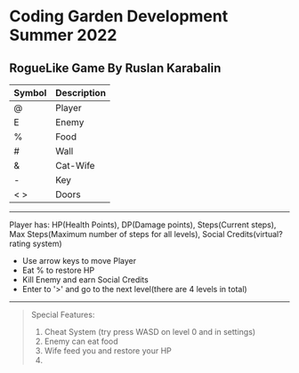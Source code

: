 # Coding Garden Development Summer 2022

## RogueLike Game By Ruslan Karabalin

| Symbol | Description |
|--------|-------------|
| @      | Player      |
| E      | Enemy       |
| %      | Food        |
| #      | Wall        |
| &      | Cat-Wife    |
| -      | Key         |
| < >    | Doors       |

---
Player has:
HP(Health Points),
DP(Damage points),
Steps(Current steps),
Max Steps(Maximum number of steps for all levels),
Social Credits(virtual? rating system)

+ Use arrow keys to move Player
+ Eat % to restore HP
+ Kill Enemy and earn Social Credits
+ Enter to '>' and go to the next level(there are 4 levels in total)

---
> Special Features:
> 1. Cheat System (try press WASD on level 0 and in settings)
> 2. Enemy can eat food
> 3. Wife feed you and restore your HP
> 4.
